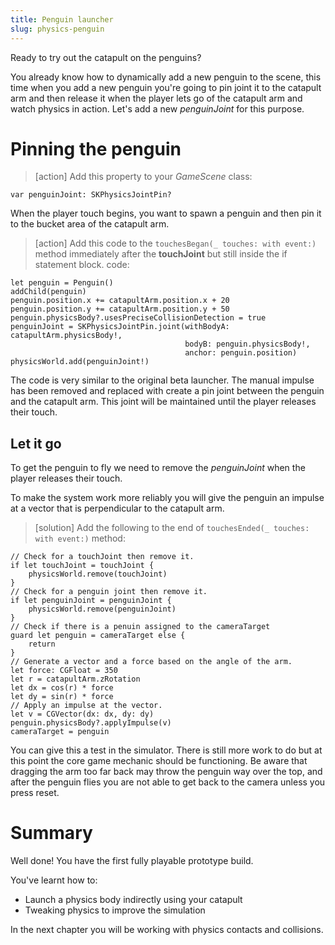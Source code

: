 ```yaml
---
title: Penguin launcher
slug: physics-penguin
---
```


Ready to try out the catapult on the penguins?

You already know how to dynamically add a new penguin to the scene, this time when 
you add a new penguin you're going to pin joint it to the catapult arm and then release 
it when the player lets go of the catapult arm and watch physics in action. Let's add 
a new *penguinJoint* for this purpose.

# Pinning the penguin

> [action]
> Add this property to your *GameScene* class:
>
```
var penguinJoint: SKPhysicsJointPin?
```
>

When the player touch begins, you want to spawn a penguin and then pin it to the bucket 
area of the catapult arm.

> [action]
> Add this code to the `touchesBegan(_ touches: with event:)` method immediately after 
> the **touchJoint** but still inside the if statement block. 
> code:
>
```
let penguin = Penguin()
addChild(penguin)
penguin.position.x += catapultArm.position.x + 20
penguin.position.y += catapultArm.position.y + 50
penguin.physicsBody?.usesPreciseCollisionDetection = true
penguinJoint = SKPhysicsJointPin.joint(withBodyA: catapultArm.physicsBody!,
                                       bodyB: penguin.physicsBody!,
                                       anchor: penguin.position)
physicsWorld.add(penguinJoint!)
```
>

The code is very similar to the original beta launcher. The manual impulse has been 
removed and replaced with create a pin joint between the penguin and the catapult arm. 
This joint will be maintained until the player releases their touch.

## Let it go

To get the penguin to fly we need to remove the *penguinJoint* when the player 
releases their touch.

To make the system work more reliably you will give the penguin an impulse at a vector
that is perpendicular to the catapult arm. 

> [solution]
> Add the following to the end of `touchesEnded(_ touches: with event:)` method:
>
```
// Check for a touchJoint then remove it. 
if let touchJoint = touchJoint {
    physicsWorld.remove(touchJoint)
}
// Check for a penguin joint then remove it. 
if let penguinJoint = penguinJoint {
    physicsWorld.remove(penguinJoint)
}
// Check if there is a penuin assigned to the cameraTarget
guard let penguin = cameraTarget else {
    return
}
// Generate a vector and a force based on the angle of the arm.
let force: CGFloat = 350
let r = catapultArm.zRotation
let dx = cos(r) * force
let dy = sin(r) * force
// Apply an impulse at the vector. 
let v = CGVector(dx: dx, dy: dy)
penguin.physicsBody?.applyImpulse(v)
cameraTarget = penguin
```
>

You can give this a test in the simulator. There is still more work to do but at this point
the core game mechanic should be functioning. Be aware that dragging the arm too far back 
may throw the penguin way over the top, and after the penguin flies you are not able to 
get back to the camera unless you press reset. 

# Summary

Well done! You have the first fully playable prototype build.

You've learnt how to:

- Launch a physics body indirectly using your catapult
- Tweaking physics to improve the simulation

In the next chapter you will be working with physics contacts and collisions.
